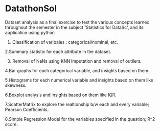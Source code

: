 # DatathonSol
Dataset analysis as a final exercise to test the various concepts learned throughout the semester in the subject 'Statistics for DataSc', and  its application using python



1. Classification of varibales : categorical/nominal, etc.


2.Summary statistic for each attribute in the dataset.


3. Removal of NaNs using KNN Imputation and removal of outliers.


4.Bar graphs for each categorical variable, and insights based on them.


5.Histograms for each numerical variable and insights based on them like skewness.


6.Boxplot analysis and insights based on them like IQR.


7.ScatterMatrix to explore the realtionship b/w each and every variable; Pearson Coefficients.


8.Simple Regression Model for the variables specified in the question; R^2 score.
